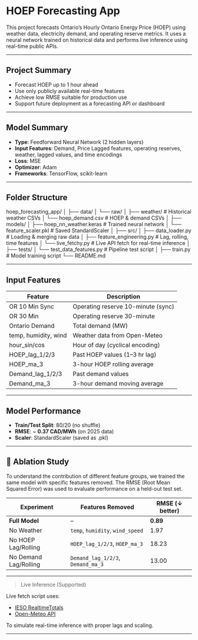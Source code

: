 # HOEP Forecasting App

This project forecasts Ontario’s Hourly Ontario Energy Price (HOEP) using weather data, electricity demand, and operating reserve metrics. It uses a neural network trained on historical data and performs live inference using real-time public APIs.

---

##  Project Summary

- Forecast HOEP up to 1 hour ahead
- Use only publicly available real-time features
- Achieve low RMSE suitable for production use
- Support future deployment as a forecasting API or dashboard

---

## Model Summary

- **Type**: Feedforward Neural Network (2 hidden layers)
- **Input Features**: Demand, Price Lagged features, operating reserves, weather, lagged values, and time encodings
- **Loss**: MSE
- **Optimizer**: Adam
- **Frameworks**: TensorFlow, scikit-learn

---
##  Folder Structure

hoep_forecasting_app/
│
├── data/
│   └── raw/
│       ├── weather/               # Historical weather CSVs
│       └── hoep_demand.csv        # HOEP & demand CSVs
│
├── models/
│   ├── hoep_nn_weather.keras      # Trained neural network
│   └── feature_scaler.pkl         # Saved StandardScaler
│
├── src/
│   ├── data_loader.py             # Loading & merging raw data
│   ├── feature_engineering.py     # Lag, rolling, time features
│   └── live_fetchy.py           # Live API fetch for real-time inference
│
├── tests/
│   └── test_data_features.py      # Pipeline test script
│
├── train.py                       # Model training script
└── README.md

---

## Input Features

| Feature             | Description                        |
|---------------------|------------------------------------|
| OR 10 Min Sync      | Operating reserve 10-minute (sync) |
| OR 30 Min           | Operating reserve 30-minute        |
| Ontario Demand      | Total demand (MW)                  |
| temp, humidity, wind| Weather data from Open-Meteo       |
| hour_sin/cos        | Hour of day (cyclical encoding)    |
| HOEP_lag_1/2/3      | Past HOEP values (1–3 hr lag)      |
| HOEP_ma_3           | 3-hour HOEP rolling average        |
| Demand_lag_1/2/3    | Past demand values                 |
| Demand_ma_3         | 3-hour demand moving average       |

---

##  Model Performance

- **Train/Test Split**: 80/20 (no shuffle)
- **RMSE**: ~ **0.37 CAD/MWh** (on 2025 data)
- **Scaler**: StandardScaler (saved as .pkl)

---
## 🔬 Ablation Study

To understand the contribution of different feature groups, we trained the same model with specific features removed. The RMSE (Root Mean Squared Error) was used to evaluate performance on a held-out test set.

| Experiment                  | Features Removed                        | RMSE (↓ better) |
|----------------------------|------------------------------------------|-----------------|
| **Full Model**             | –                                        | **0.89**        |
| No Weather                 | `temp`, `humidity`, `wind_speed`         | 1.97            |
| No HOEP Lag/Rolling       | `HOEP_lag_1/2/3`, `HOEP_ma_3`            | 18.23           |
| No Demand Lag/Rolling     | `Demand_lag_1/2/3`, `Demand_ma_3`        | 13.00           |

---

> Live Inference (Supported)

Live fetch script uses:
- [IESO RealtimeTotals](hhttps://reports-public.ieso.ca/public/RealtimeOntarioZonalPrice/PUB_RealtimeOntarioZonalPrice.xml)
- [Open-Meteo API](https://open-meteo.com/)

To simulate real-time inference with proper lags and scaling.

---

